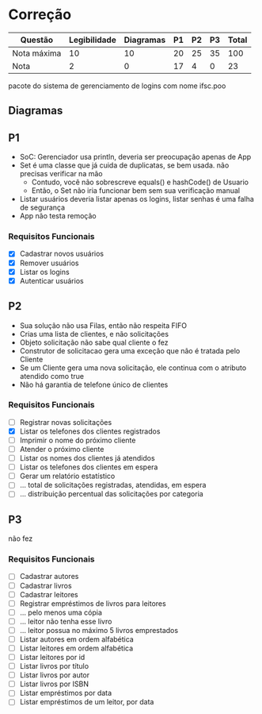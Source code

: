 # Correção

| Questão     | Legibilidade | Diagramas | P1 | P2 | P3 | Total |
|-------------|--------------|-----------|----|----|----|-------|
| Nota máxima | 10           | 10        | 20 | 25 | 35 | 100   |
| Nota        | 2            | 0         | 17 | 4  | 0  | 23    |

pacote do sistema de gerenciamento de logins com nome ifsc.poo

## Diagramas


## P1

- SoC: Gerenciador usa println, deveria ser preocupação apenas de App
- Set é uma classe que já cuida de duplicatas, se bem usada. não precisas verificar na mão
  - Contudo, você não sobrescreve equals() e hashCode() de Usuario
  - Então, o Set não iria funcionar bem sem sua verificação manual
- Listar usuários deveria listar apenas os logins, listar senhas é uma falha de segurança
- App não testa remoção

### Requisitos Funcionais
- [x] Cadastrar novos usuários
- [x] Remover usuários
- [x] Listar os logins
- [x] Autenticar usuários

## P2

- Sua solução não usa Filas, então não respeita FIFO
- Crias uma lista de clientes, e não solicitações
- Objeto solicitação não sabe qual cliente o fez
- Construtor de solicitacao gera uma exceção que não é tratada pelo Cliente
- Se um Cliente gera uma nova solicitação, ele continua com o atributo atendido como true
- Não há garantia de telefone único de clientes 

### Requisitos Funcionais
- [ ] Registrar novas solicitações
- [x] Listar os telefones dos clientes registrados
- [ ] Imprimir o nome do próximo cliente
- [ ] Atender o próximo cliente
- [ ] Listar os nomes dos clientes já atendidos
- [ ] Listar os telefones dos clientes em espera
- [ ] Gerar um relatório estatístico
- [ ] ... total de solicitações registradas, atendidas, em espera
- [ ] ... distribuição percentual das solicitações por categoria

## P3

não fez

### Requisitos Funcionais
- [ ] Cadastrar autores
- [ ] Cadastrar livros
- [ ] Cadastrar leitores
- [ ] Registrar empréstimos de livros para leitores
- [ ] ... pelo menos uma cópia
- [ ] ... leitor não tenha esse livro
- [ ] ... leitor possua no máximo 5 livros emprestados
- [ ] Listar autores em ordem alfabética
- [ ] Listar leitores em ordem alfabética
- [ ] Listar leitores por id
- [ ] Listar livros por título
- [ ] Listar livros por autor
- [ ] Listar livros por ISBN
- [ ] Listar empréstimos por data
- [ ] Listar empréstimos de um leitor, por data